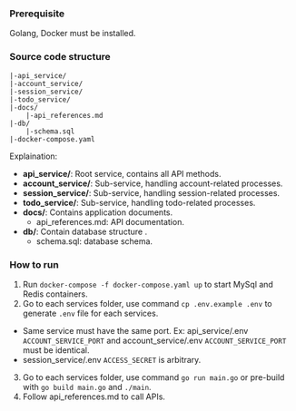 ### Prerequisite
Golang, Docker must be installed.

### Source code structure
```
|-api_service/
|-account_service/
|-session_service/
|-todo_service/
|-docs/
    |-api_references.md
|-db/
    |-schema.sql
|-docker-compose.yaml
```

Explaination:
- **api_service/**: Root service, contains all API methods.
- **account_service/**: Sub-service, handling account-related processes.
- **session_service/**: Sub-service, handling session-related processes.
- **todo_service/**: Sub-service, handling todo-related processes.
- **docs/**: Contains application documents.
  - api_references.md: API documentation.
- **db/**: Contain database structure .
  - schema.sql: database schema.

### How to run
1. Run ```docker-compose -f docker-compose.yaml up``` to start MySql and Redis containers.
2. Go to each services folder, use command ```cp .env.example .env``` to generate ```.env``` file for each services.
  - Same service must have the same port. Ex: api_service/.env ```ACCOUNT_SERVICE_PORT``` and account_service/.env ```ACCOUNT_SERVICE_PORT``` must be identical.
  - session_service/.env ```ACCESS_SECRET``` is arbitrary.
3. Go to each services folder, use command ```go run main.go``` or pre-build with ```go build main.go``` and ```./main```.
4. Follow api_references.md to call APIs.
